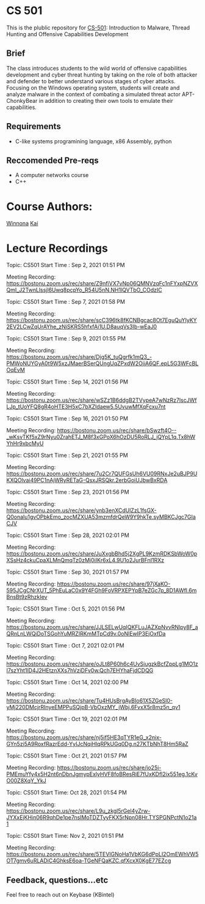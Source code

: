 # CS 501 
This is the plublic repository for [CS-501](https://www.bu.edu/cs/undergraduate/undergraduate-life/courses/topics/):  Introduction to Malware, Thread Hunting and Offensive Capabilities Development

## Brief
The class introduces students to the wild world of offensive capabilities development and cyber threat hunting by taking on the role of both attacker and defender to better understand various stages of cyber attacks. Focusing on the Windows operating system, students will create and analyze malware in the context of combating a simulated threat actor APT-ChonkyBear in addition to creating their own tools to emulate their capabilities.

## Requirements 
- C-like systems programining language, x86 Assembly, python
## Reccomended Pre-reqs
- A computer networks course 
- C++


# Course Authors:
[Winnona](https://twitter.com/__winn)
[Kai](https://twitter.com/KB_Intel)


# Lecture Recordings 


Topic: CS501
Start Time : Sep 2, 2021 01:51 PM

Meeting Recording:
https://bostonu.zoom.us/rec/share/Z9nfiVX7vNp06QMNVzqFc1nFYxpNZVXQmI_J2TwnLlssjl6Uwq8pcpYo_R54U5nN.NH1lQVTbO_COdzIC


Topic: CS501
Start Time : Sep 7, 2021 01:58 PM

Meeting Recording:
https://bostonu.zoom.us/rec/share/scC396tk8fKCNBgcac8Ot7EguQuYIyKY2EV2LCwZqUrAYhe_zNiSKRS5hfxfAi1U.D8auqVs3Ib-wEaJ0


Topic: CS501
Start Time : Sep 9, 2021 01:55 PM

Meeting Recording:
https://bostonu.zoom.us/rec/share/Djg5K_tuQgrfk1mQ3_-PMWoNUYGyA0t9W5xzJMaerBSerQUngUqZPxdW2OiiA6QF.epL5G3WFcBLOqEvM


Topic: CS501
Start Time : Sep 14, 2021 01:56 PM

Meeting Recording:
https://bostonu.zoom.us/rec/share/wSZz1B6ddgB2TVypeA7wNzRz7lscJWfLJp_tUoYFQ8gR4oHTE3H5xC7bXZIdaew5.5UvuwMfXqFcxu7nt



Topic: CS501
Start Time : Sep 16, 2021 01:50 PM

Meeting Recording:
https://bostonu.zoom.us/rec/share/bSwzft4O--_wKsvTKf5xZ9rNyu0ZrahETJ_M8f3xGPoX6hOzDU5RoRLJ_jQYpL1q.Tx8hWYhHr9xbcMyU


Topic: CS501
Start Time : Sep 21, 2021 01:55 PM

Meeting Recording:
https://bostonu.zoom.us/rec/share/7u2Cr7QUFGsUh6VU09RNxJe2uBJP9UKXQOlvai49PC1nAjWRyRETaG-QsxJRSQkr.2erbGoiUJbwBxRDA

Topic: CS501
Start Time : Sep 23, 2021 01:56 PM

Meeting Recording:
https://bostonu.zoom.us/rec/share/ynb3enXCdUlZzL1fsGX-Q0onalu1gvOPbkEmo_zocMZXUA53mzmfdrQeW9Y9hkTe.syMBKCJgc7GIaCJV


Topic: CS501
Start Time : Sep 28, 2021 02:01 PM

Meeting Recording:
https://bostonu.zoom.us/rec/share/JuXxgbBhd5j2XgPL9KzmRDKSbWoW0pXSsHz4ckuCpaXLMnQmqTz0zMj0iIKr6xL4.9U1o2JurBFnI1RXz

Topic: CS501
Start Time : Sep 30, 2021 01:57 PM

Meeting Recording:
https://bostonu.zoom.us/rec/share/97jXaKO-595JCgCNrXUT_5PhEuLaC0x9Y4FGh9FoVRPXEPYpB7eZGc7p_8D1AWfl.6mBnsBt9zRhzkIev


Topic: CS501
Start Time : Oct 5, 2021 01:56 PM

Meeting Recording:
https://bostonu.zoom.us/rec/share/JJLSELwUqIQKFLuJAZXpNvvRNlpy8F_aQRnLnLWQiDoTSGohYuMRZIRKmMTpCd9v.0oNlEwIP3EjOxfDa


Topic: CS501
Start Time : Oct 7, 2021 02:01 PM

Meeting Recording:
https://bostonu.zoom.us/rec/share/oJLt8P60h6c4UvSjugzkBcfZppLg1MO1zI7szYht1lD4J2HEtznXXs7hVziDFv0w.Qch7EHYhaFjdCDQG


Topic: CS501
Start Time : Oct 14, 2021 02:00 PM

Meeting Recording:
https://bostonu.zoom.us/rec/share/Tu4HUsBrgAyBIo61X5ZGeSl0-yMj220DMcjrRInyeEMPPuSQjpB-VbOxzMY_jWbj.6FvxX5r8mz5n_qv1


Topic: CS501
Start Time : Oct 19, 2021 02:01 PM

Meeting Recording:
https://bostonu.zoom.us/rec/share/nj5if5HE3qTYR1eG_x2nix-GYn5zi5A9RoxfRazrEdd-YyIJcNqiHlqRPkUGq0Dg.n27KTbNhT8Hm5RaZ


Topic: CS501
Start Time : Oct 21, 2021 01:57 PM

Meeting Recording:
https://bostonu.zoom.us/rec/share/jo25i-PMEmuYfy4x5H2nt6nDbnJgmypExlyHVF8foBResRiE7fUxKDfl2ix551eg.1cKvO00Z8XqY_YkJ

Topic: CS501
Start Time: Oct 28, 2021 01:54 PM

Meeting Recording:
https://bostonu.zoom.us/rec/share/L9u_zkgl5rGel4yZrw-JYXxEjKHin06R9qhDe1pe7nsIMoTDZTyyFKX5rNpn08Hr.TYSPGNPctN1o21a1

Topic: CS501
Start Time: Nov 2, 2021 01:51 PM

Meeting Recording:
https://bostonu.zoom.us/rec/share/5TEVIGNoHa1VbKG6dPpLI2OmEWhVW5OT7gmv6uRLADiC4GhksE6oa-TGeNFQaKZC.qfXcxX0KgE77EZcg


## Feedback, questions...etc
Feel free to reach out on Keybase (KBintel)

